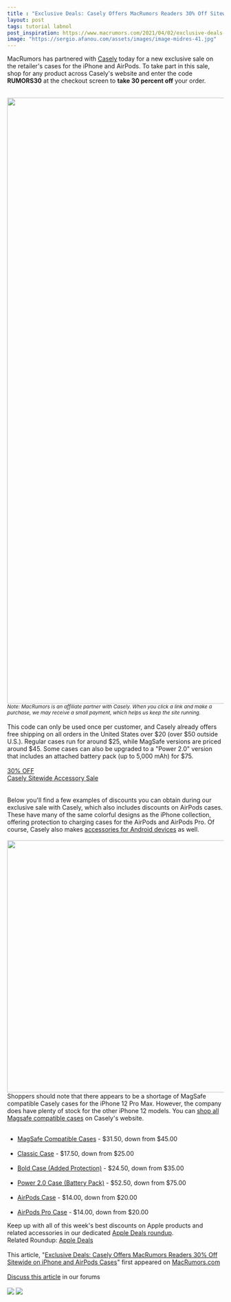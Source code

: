 ```yaml
---
title : "Exclusive Deals: Casely Offers MacRumors Readers 30% Off Sitewide on iPhone and AirPods Cases"
layout: post
tags: tutorial labnol
post_inspiration: https://www.macrumors.com/2021/04/02/exclusive-deals-casely/
image: "https://sergio.afanou.com/assets/images/image-midres-41.jpg"
---
```


MacRumors has partnered with <a href="https://shareasale.com/r.cfm?b=1592498&u=63177&m=100061&urllink=www%2Egetcasely%2Ecom%2F&afftrack=">Casely</a> today for a new exclusive sale on the retailer's cases for the iPhone and AirPods. To take part in this sale, shop for any product across Casely's website and enter the code <strong>RUMORS30</strong> at the checkout screen to <strong>take 30 percent off</strong> your order.
<br/>

<br/>
<img src="https://images.macrumors.com/article-new/2021/04/casely-exclusive-feature.jpg" alt="" width="2500" height="1406" class="aligncenter size-full wp-image-792113" /><em><small>Note: MacRumors is an affiliate partner with Casely. When you click a link and make a purchase, we may receive a small payment, which helps us keep the site running.</small></em>
<br/>

<br/>
This code can only be used once per customer, and Casely already offers free shipping on all orders in the United States over &#36;20 (over &#36;50 outside U.S.). Regular cases run for around &#36;25, while MagSafe versions are priced around &#36;45. Some cases can also be upgraded to a "Power 2.0" version that includes an attached battery pack (up to 5,000 mAh) for &#36;75.
<br/>

<br/>
<div class="center-wrap"><a href="https://shareasale.com/r.cfm?b=1592498&u=63177&m=100061&urllink=www%2Egetcasely%2Ecom%2F&afftrack="target="_blank"><div class="fancybutton"><div class="fancybadge">30% OFF</div>Casely Sitewide Accessory Sale</div></a></div>
<br/>

<br/>
Below you'll find a few examples of discounts you can obtain during our exclusive sale with Casely, which also includes discounts on AirPods cases. These have many of the same colorful designs as the iPhone collection, offering protection to charging cases for the AirPods and AirPods Pro. Of course, Casely also makes <a href="https://shareasale.com/r.cfm?b=1592498&u=63177&m=100061&urllink=www%2Egetcasely%2Ecom%2Fcollections%2Fsamsung%2Dgalaxy%2Dcases&afftrack=">accessories for Android devices</a> as well. 
<br/>

<br/>
<img src="https://images.macrumors.com/article-new/2021/04/casely.jpg" alt="" width="2086" height="585" class="aligncenter size-full wp-image-792131" />
<br/>
Shoppers should note that there appears to be a shortage of MagSafe compatible Casely cases for the iPhone 12 Pro Max. However, the company does have plenty of stock for the other iPhone 12 models. You can <a href="https://shareasale.com/r.cfm?b=1592498&u=63177&m=100061&urllink=www%2Egetcasely%2Ecom%2Fcollections%2Fmagsafe%2Dcompatible%2Dphone%2Dcases&afftrack=">shop all Magsafe compatible cases</a> on Casely's website.
<br/>

<br/>
<ul><li><a href="https://shareasale.com/r.cfm?b=1592498&u=63177&m=100061&urllink=www%2Egetcasely%2Ecom%2Fcollections%2Fmagsafe%2Dcompatible%2Dphone%2Dcases&afftrack=">MagSafe Compatible Cases</a> - &#36;31.50, down from &#36;45.00</li>
<br/>
<li><a href="https://shareasale.com/r.cfm?b=1592498&u=63177&m=100061&urllink=www%2Egetcasely%2Ecom%2Fcollections%2Fall%2FClassic&afftrack=">Classic Case</a> - &#36;17.50, down from &#36;25.00</li>
<br/>
<li><a href="https://shareasale.com/r.cfm?b=1592498&u=63177&m=100061&urllink=www%2Egetcasely%2Ecom%2Fcollections%2Fthe%2Dbold%2Dcollection%2Dultra%2Dprotective%2Dcases&afftrack=">Bold Case (Added Protection)</a> - &#36;24.50, down from &#36;35.00</li>
<br/>
<li><a href="https://shareasale.com/r.cfm?b=1592498&u=63177&m=100061&urllink=www%2Egetcasely%2Ecom%2Fcollections%2Fpower%2D2%2D0&afftrack=">Power 2.0 Case (Battery Pack)</a> - &#36;52.50, down from &#36;75.00</li>
<br/>
<li><a href="https://shareasale.com/r.cfm?b=1592498&u=63177&m=100061&urllink=www%2Egetcasely%2Ecom%2Fcollections%2Fairpods%2Dcases&afftrack=">AirPods Case</a> - &#36;14.00, down from &#36;20.00</li>
<br/>
<li><a href="https://shareasale.com/r.cfm?b=1592498&u=63177&m=100061&urllink=www%2Egetcasely%2Ecom%2Fcollections%2Fairpods%2Dpro%2Dcases&afftrack=">AirPods Pro Case</a> - &#36;14.00, down from &#36;20.00</li></ul> Keep up with all of this week's best discounts on Apple products and related accessories in our dedicated <a href="https://www.macrumors.com/roundup/best-apple-deals/">Apple Deals roundup</a>.<div class="linkback">Related Roundup: <a href="https://www.macrumors.com/roundup/best-apple-deals/">Apple Deals</a></div><br/>This article, &quot;<a href="https://www.macrumors.com/2021/04/02/exclusive-deals-casely/">Exclusive Deals: Casely Offers MacRumors Readers 30% Off Sitewide on iPhone and AirPods Cases</a>&quot; first appeared on <a href="https://www.macrumors.com">MacRumors.com</a><br/><br/><a href="https://forums.macrumors.com/threads/exclusive-deals-casely-offers-macrumors-readers-30-off-sitewide-on-iphone-and-airpods-cases.2290400/">Discuss this article</a> in our forums<br/><br/><div class="feedflare">
<a href="http://feeds.macrumors.com/~ff/MacRumors-All?a=r2CMxQg_xQI:FIJH8RgrcfI:6W8y8wAjSf4"><img src="http://feeds.feedburner.com/~ff/MacRumors-All?d=6W8y8wAjSf4" border="0"></img></a> <a href="http://feeds.macrumors.com/~ff/MacRumors-All?a=r2CMxQg_xQI:FIJH8RgrcfI:qj6IDK7rITs"><img src="http://feeds.feedburner.com/~ff/MacRumors-All?d=qj6IDK7rITs" border="0"></img></a>
</div><img src="http://feeds.feedburner.com/~r/MacRumors-All/~4/r2CMxQg_xQI" height="1" width="1" alt=""/>